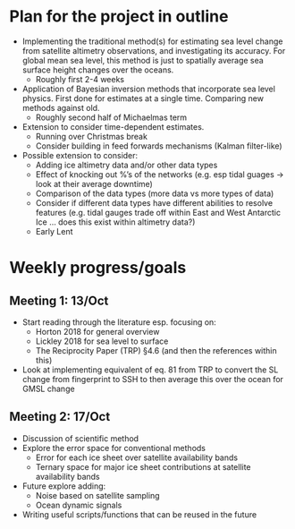 

# Plan for the project in outline

- Implementing the traditional method(s) for estimating sea level change from satellite altimetry observations, and investigating its accuracy. For global mean sea level, this method is just to spatially average sea surface height changes over the oceans.
  - Roughly first 2-4 weeks 
- Application of Bayesian inversion methods that incorporate sea level physics. First done for estimates at a single time. Comparing new methods against old.
  - Roughly second half of Michaelmas term
- Extension to consider time-dependent estimates.
  - Running over Christmas break
  - Consider building in feed forwards mechanisms (Kalman filter-like)
- Possible extension to consider:
  - Adding ice altimetry data and/or other data types
  - Effect of knocking out %’s of the networks (e.g. esp tidal guages → look at their average downtime)
  - Comparison of the data types (more data vs more types of data)
  - Consider if different data types have different abilities to resolve features (e.g. tidal gauges trade off within East and West Antarctic Ice … does this exist within altimetry data?)
  - Early Lent

# Weekly progress/goals


## Meeting 1: 13/Oct

- Start reading through the literature esp. focusing on:
  - Horton 2018 for general overview 
  - Lickley 2018 for sea level to surface
  - The Reciprocity Paper (TRP) §4.6 (and then the references within this)
- Look at implementing equivalent of eq. 81 from TRP to convert the SL change from fingerprint to SSH to then average this over the ocean for GMSL change


## Meeting 2: 17/Oct

- Discussion of scientific method
- Explore the error space for conventional methods 
  - Error for each ice sheet over satellite availability bands
  - Ternary space for major ice sheet contributions at satellite availability bands
- Future explore adding:
  - Noise based on satellite sampling
  - Ocean dynamic signals
- Writing useful scripts/functions that can be reused in the future

